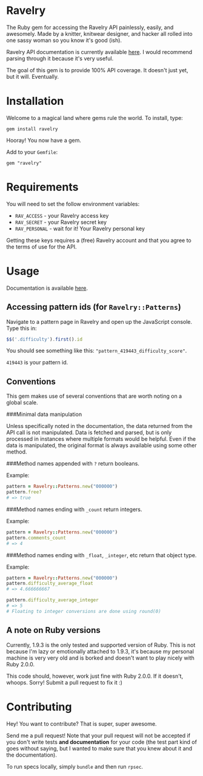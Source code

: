 # Ravelry

The Ruby gem for accessing the Ravelry API painlessly, easily, and awesomely. Made by a knitter, knitwear designer, and hacker all rolled into one sassy woman so you know it's good (ish).

Ravelry API documentation is currently available [here](http://www.ravelry.com/api). I would recommend parsing through it because it's very useful.

The goal of this gem is to provide 100% API coverage. It doesn't just yet, but it will. Eventually. 

# Installation

Welcome to a magical land where gems rule the world. To install, type:

```
gem install ravelry
```

Hooray! You now have a gem.

Add to your `Gemfile`:

```
gem "ravelry"
```

# Requirements

You will need to set the follow environment variables:

* `RAV_ACCESS` - your Ravelry access key
* `RAV_SECRET` - your Ravelry secret key
* `RAV_PERSONAL` - wait for it! Your Ravelry personal key

Getting these keys requires a (free) Ravelry account and that you agree to the terms of use for the API.

# Usage

Documentation is available [here](#).

## Accessing pattern ids (for `Ravelry::Patterns`)

Navigate to a pattern page in Ravelry and open up the JavaScript console. Type this in:

```javascript
$$('.difficulty').first().id
```

You should see something like this: ```"pattern_419443_difficulty_score"```.

```419443``` is your pattern id.

## Conventions

This gem makes use of several conventions that are worth noting on a global scale.

###Minimal data manipulation

Unless specifically noted in the documentation, the data returned from the API call is not manipulated. Data is fetched and parsed, but is only processed in instances where multiple formats would be helpful. Even if the data is manipulated, the original format is always available using some other method.

###Method names appended with `?` return booleans.

Example:

```ruby
pattern = Ravelry::Patterns.new("000000")
pattern.free?
# => true
```

###Method names ending with `_count` return integers.

Example:

```ruby
pattern = Ravelry::Patterns.new("000000")
pattern.comments_count
# => 4
```

###Method names ending with `_float`, `_integer`, etc return that object type.

Example:

```ruby
pattern = Ravelry::Patterns.new("000000")
pattern.difficulty_average_float
# => 4.666666667

pattern.difficulty_average_integer
# => 5
# Floating to integer conversions are done using round(0)
```

## A note on Ruby versions

Currently, 1.9.3 is the only tested and supported version of Ruby. This is not because I'm lazy or emotionally attached to 1.9.3, it's because my personal machine is very very old and is borked and doesn't want to play nicely with Ruby 2.0.0.

This code should, however, work just fine with Ruby 2.0.0. If it doesn't, whoops. Sorry! Submit a pull request to fix it :)

# Contributing

Hey! You want to contribute? That is super, super awesome.

Send me a pull request! Note that your pull request will not be accepted if you don't write tests **and documentation** for your code (the test part kind of goes without saying, but I wanted to make sure that you knew about it and the documentation). 

To run specs locally, simply `bundle` and then run `rpsec`.
